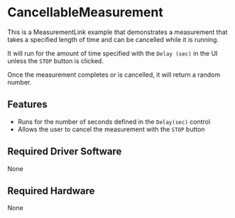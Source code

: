 # CancellableMeasurement

This is a MeasurementLink example that demonstrates a measurement
that takes a specified length of time and can be cancelled while it is running.

It will run for the amount of time specified with the `Delay (sec)` in the UI unless the `STOP` button is clicked.

Once the measurement completes or is cancelled, it will return a random number.

## Features

- Runs for the number of seconds defined in the `Delay(sec)` control
- Allows the user to cancel the measurement with the `STOP` button

## Required Driver Software

None

## Required Hardware

None
